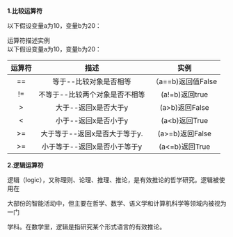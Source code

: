 **1.比较运算符**

以下假设变量a为10，变量b为20：

运算符描述实例  
以下假设变量a为10，变量b为20：

| 运算符 | 描述 | 实例 |
| :---: | :---: | :---: |
| == | 等于--比较对象是否相等 | （a==b\)返回值False |
| != | 不等于--比较两个对象是否不相等 | \(a!=b\)返回true |
| &gt; | 大于--返回x是否大于y | \(a&gt;b\)返回False |
| &lt; | 小于--返回x是否小于y | \(a&lt;b\)返回True |
| &gt;= | 大于等于--返回x是否大于等于y. | \(a&gt;=b\)返回False |
| &gt;= | 小于等于--返回x是否小于等于y | \(a&lt;=b\)返回True |

**2.逻辑运算符**

逻辑（logic），又称理则、论理、推理、推论，是有效推论的哲学研究。逻辑被使用在

大部份的智能活动中，但主要在哲学、数学、语义学和计算机科学等领域内被视为一门

学科。在数学里，逻辑是指研究某个形式语言的有效推论。

